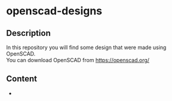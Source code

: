 # openscad-designs

## Description
In this repository you will find some design that were made using OpenSCAD.  
You can download OpenSCAD from https://openscad.org/  
## Content
* 
